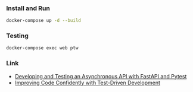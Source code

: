 ### Install and Run
```bash
docker-compose up -d --build
```

### Testing
```bash
docker-compose exec web ptw
```


### Link
- [Developing and Testing an Asynchronous API with FastAPI and Pytest
](https://testdriven.io/blog/fastapi-crud/)
- [Improving Code Confidently with Test-Driven Development
](https://testdriven.io/blog/tdd-benefits/)